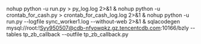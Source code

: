 nohup python -u run.py > py_log.log 2>&1 &
nohup python -u crontab_for_cash.py > crontab_for_cash_log.log 2>&1 &
nohup python -u run.py --logfile sync_worker1.log --without-web 2>&1 &
sqlacodegen mysql://root:!Syy950507@cdb-nfyowpkz.gz.tencentcdb.com:10166/bzly --tables tp_zb_callback --outfile tp_zb_callback.py